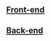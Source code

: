 ## [Front-end](https://www.notion.so/Front-end-010548f316d04d65a0d8b72865874ed1)

## [Back-end](https://www.notion.so/Back-end-ff655163e56b4927ae7a7a4e08049e64)

